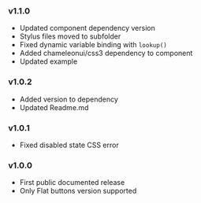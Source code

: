 ### v1.1.0

- Updated component dependency version
- Stylus files moved to subfolder
- Fixed dynamic variable binding with `lookup()`
- Added chameleonui/css3 dependency to component
- Updated example

### v1.0.2

- Added version to dependency
- Updated Readme.md

### v1.0.1

- Fixed disabled state CSS error

### v1.0.0

- First public documented release
- Only Flat buttons version supported